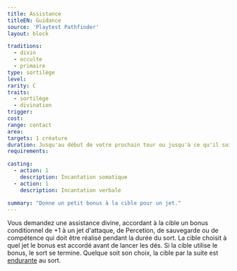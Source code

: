 ```yaml
---
title: Assistance
titleEN: Guidance
source: 'Playtest Pathfinder'
layout: block

traditions:
  - divin
  - occulte
  - primaire
type: sortilège
level: 
rarity: C
traits:
  - sortilège
  - divination
trigger: 
cost: 
range: contact
area: 
targets: 1 créature
duration: Jusqu'au début de votre prochain tour ou jusqu'à ce qu'il soit consommé
requirements: 

casting:
  - action: 1
    description: Incantation somatique
  - action: 1
    description: Incantation verbale

summary: "Donne un petit bonus à la cible pour un jet."
---
```

Vous demandez une assistance divine, accordant à la cible un bonus conditionnel de +1 à un jet d'attaque, de Percetion, de sauvegarde ou de compétence qui doit être réalisé pendant la durée du sort. La cible choisit à quel jet le bonus est accordé avant de lancer les dés. Si la cible utilise le bonus, le sort se termine. Quelque soit son choix, la cible par la suite est [endurante](/ch9-jouer-à-pathfinder/conditions.html#endurant) au sort.
